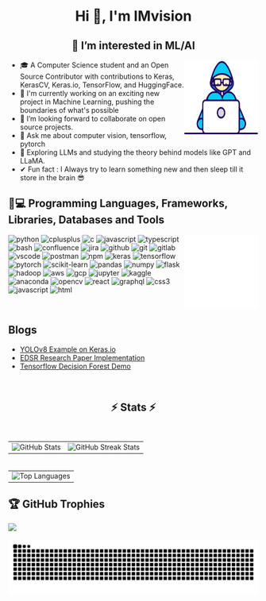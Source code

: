 <h1 align="center">Hi 👋, I'm IMvision</h1>
<h2 align="center">👀 I’m interested in ML/AI</h2>


<img align="right" width=150px height=150px alt="side_sticker" src="https://github.com/IMvision12/IMvision12/blob/main/Developer.gif" />

* 🎓 A Computer Science student and an Open Source Contributor with contributions to Keras, KerasCV, Keras.io, TensorFlow, and HuggingFace.
* 🔧 I'm currently working on an exciting new project in Machine Learning, pushing the boundaries of what's possible
* 👯 I’m looking forward to collaborate on open source projects.
* 💬 Ask me about computer vision, tensorflow, pytorch
* 🌱 Exploring LLMs and studying the theory behind models like GPT and LLaMA.
* ✔ Fun fact : I Always try to learn something new and then sleep till it store in the brain 😎


<h2>🔨💻 Programming Languages, Frameworks, Libraries, Databases and Tools</h2>
<img align="right" width=150px height=150px alt="side_sticker" src="https://github.com/IMvision12/IMvision12/blob/main/giphy.gif" />

<p>
  <img src="https://cdn.jsdelivr.net/gh/devicons/devicon@latest/icons/python/python-original.svg" alt="python" width="50" height="50" />
  <img src="https://cdn.jsdelivr.net/gh/devicons/devicon@latest/icons/cplusplus/cplusplus-original.svg" alt="cplusplus" width="50" height="50" />
  <img src="https://cdn.jsdelivr.net/gh/devicons/devicon@latest/icons/c/c-original.svg" alt="c" width="50" height="50" />
  <img src="https://cdn.jsdelivr.net/gh/devicons/devicon@latest/icons/javascript/javascript-original.svg" alt="javascript" width="50" height="50" />
  <img src="https://cdn.jsdelivr.net/gh/devicons/devicon@latest/icons/typescript/typescript-original.svg" alt="typescript" width="50" height="50" />
  <img src="https://cdn.jsdelivr.net/gh/devicons/devicon@latest/icons/bash/bash-original.svg" alt="bash" width="50" height="50" />

  <img src="https://cdn.jsdelivr.net/gh/devicons/devicon@latest/icons/confluence/confluence-original.svg" alt="confluence" width="50" height="50" />
  <img src="https://cdn.jsdelivr.net/gh/devicons/devicon@latest/icons/jira/jira-original.svg" alt="jira" width="50" height="50" />
  <img src="https://cdn.jsdelivr.net/gh/devicons/devicon@latest/icons/github/github-original.svg" alt="github" width="50" height="50" />
  <img src="https://cdn.jsdelivr.net/gh/devicons/devicon@latest/icons/git/git-original.svg" alt="git" width="50" height="50" />
  <img src="https://cdn.jsdelivr.net/gh/devicons/devicon@latest/icons/gitlab/gitlab-original.svg" alt="gitlab" width="50" height="50" />
  <img src="https://cdn.jsdelivr.net/gh/devicons/devicon@latest/icons/vscode/vscode-original.svg" alt="vscode" width="50" height="50" />
  <img src="https://cdn.jsdelivr.net/gh/devicons/devicon@latest/icons/postman/postman-original.svg" alt="postman" width="50" height="50" />
  <img src="https://cdn.jsdelivr.net/gh/devicons/devicon@latest/icons/npm/npm-original-wordmark.svg" alt="npm" width="50" height="50" />

  <img src="https://cdn.jsdelivr.net/gh/devicons/devicon@latest/icons/keras/keras-original.svg" alt="keras" width="50" height="50" />
  <img src="https://cdn.jsdelivr.net/gh/devicons/devicon@latest/icons/tensorflow/tensorflow-original.svg" alt="tensorflow" width="50" height="50" />
  <img src="https://cdn.jsdelivr.net/gh/devicons/devicon@latest/icons/pytorch/pytorch-original.svg" alt="pytorch" width="50" height="50" />
  <img src="https://cdn.jsdelivr.net/gh/devicons/devicon@latest/icons/scikitlearn/scikitlearn-original.svg" alt="scikit-learn" width="50" height="50" />
  <img src="https://cdn.jsdelivr.net/gh/devicons/devicon@latest/icons/pandas/pandas-original.svg" alt="pandas" width="50" height="50"/>
  <img src="https://cdn.jsdelivr.net/gh/devicons/devicon@latest/icons/numpy/numpy-original.svg" alt="numpy" width="50" height="50" />
  <img src="https://cdn.jsdelivr.net/gh/devicons/devicon@latest/icons/flask/flask-original.svg" alt="flask" width="50" height="50" />

  <img src="https://cdn.jsdelivr.net/gh/devicons/devicon@latest/icons/hadoop/hadoop-original.svg" alt="hadoop" width="50" height="50" />
  <img src="https://cdn.jsdelivr.net/gh/devicons/devicon@latest/icons/amazonwebservices/amazonwebservices-original-wordmark.svg" alt="aws" width="50" height="50" />
  <img src="https://cdn.jsdelivr.net/gh/devicons/devicon@latest/icons/googlecloud/googlecloud-original.svg" alt="gcp" width="50" height="50" />

  <img src="https://cdn.jsdelivr.net/gh/devicons/devicon@latest/icons/jupyter/jupyter-original-wordmark.svg" alt="jupyter" width="50" height="50" />
  <img src="https://cdn.jsdelivr.net/gh/devicons/devicon@latest/icons/kaggle/kaggle-original-wordmark.svg" alt="kaggle" width="50" height="50" />
  <img src="https://cdn.jsdelivr.net/gh/devicons/devicon@latest/icons/anaconda/anaconda-original.svg" alt="anaconda" width="50" height="50" />
  <img src="https://cdn.jsdelivr.net/gh/devicons/devicon@latest/icons/opencv/opencv-original-wordmark.svg" alt="opencv" width="50" height="50" />

  <img src="https://cdn.jsdelivr.net/gh/devicons/devicon@latest/icons/react/react-original.svg" alt="react" width="50" height="50" />
  <img src="https://cdn.jsdelivr.net/gh/devicons/devicon@latest/icons/graphql/graphql-plain.svg" alt="graphql" width="50" height="50" />
  <img src="https://cdn.jsdelivr.net/gh/devicons/devicon@latest/icons/css3/css3-original.svg" alt="css3" width="50" height="50" />
  <img src="https://cdn.jsdelivr.net/gh/devicons/devicon@latest/icons/javascript/javascript-original.svg" alt="javascript" width="50" height="50" />
  <img src="https://cdn.jsdelivr.net/gh/devicons/devicon@latest/icons/html5/html5-original.svg" alt="html" width="50" height="50" />

</p>

<br>
<h2> Blogs </h2>
<ul>
  <li><a href="https://keras.io/examples/vision/yolov8/">YOLOv8 Example on Keras.io</a></li>
  <li><a href="https://keras.io/examples/vision/edsr/">EDSR Research Paper Implementation</a></li>
  <li><a href="https://keras.io/examples/nlp/tweet-classification-using-tfdf/">Tensorflow Decision Forest Demo</a></li>
</ul>
<br>

<h2 align="center">⚡ Stats ⚡</h2>
<br>
<div style="text-align: center;">
  <table style="display: inline-block;">
    <tr>
      <td style="text-align: center;">
          <img src="https://github-readme-stats.vercel.app/api?username=IMvision12&theme=blueberry&hide_border=false&include_all_commits=false&count_private=false" alt="GitHub Stats"/>
      </td>
      <td style="text-align: center;">
          <img src="https://github-readme-streak-stats.herokuapp.com/?user=IMvision12&theme=blueberry&hide_border=false" alt="GitHub Streak Stats"/>
      </td>
    </tr>
  </table>
</div>
<br>

<div style="text-align: center;">
  <table style="margin: auto;">
    <tr>
      <td style="text-align: center;">
          <img src="https://github-readme-stats.vercel.app/api/top-langs/?username=IMvision12&theme=blueberry&hide_border=false&include_all_commits=false&count_private=false&layout=compact" alt="Top Languages"/>
      </td>
    </tr>
  </table>
</div>


## 🏆 GitHub Trophies
![](https://github-profile-trophy.vercel.app/?username=IMvision12&theme=radical&no-frame=false&no-bg=true&margin-w=4)

![Snake animation](https://raw.githubusercontent.com/IMvision12/IMvision12/output/github-contribution-grid-snake-dark.svg)
